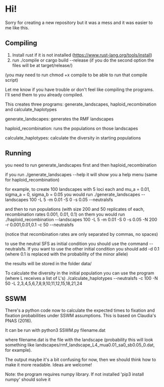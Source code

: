 # Hi!
Sorry for creating a new repository but it was a mess and it was easier to me like this.

## Compiling
1. Install rust if it is not installed (https://www.rust-lang.org/tools/install)
2. run ./compile or cargo build --release (if you do the second option the files will be at target/release/)

(you may need to run chmod +x compile to be able to run that compile script)

Let me know if you have trouble or don't feel like compiling the programs. I'll send them to you already compiled.

This creates three programs: generate_landscapes, haploid_recombination and calculate_haplotypes

generate_landscapes: generates the RMF landscapes

haploid_recombination: runs the populations on those landscapes

calculate_haplotypes: calculate the diversity in starting populations

## Running
you need to run generate_landscapes first and then haploid_recombination

if you run ./generate_landscapes --help it will show you a help menu (same for haploid_recombination)

for example, to create 100 landscapes with 5 loci each and mu_a = 0.01, sigma_a = 0, sigma_b = 0.05 you would run
./generate_landscapes --landscapes 100 -L 5 -m 0.01 -S 0 -s 0.05 --neutralsfs

and then to run populations (with size 200 and 50 replicates of each, recombination rates 0.001, 0.01, 0.1) on them you would run
./haploid_recombination --landscapes 100 -L 5 -m 0.01 -S 0 -s 0.05 -N 200 -r 0.001,0.01,0.1 -c 50 --neutralsfs

(notice that recombination rates are only separated by commas, no spaces)

to use the neutral SFS as initial condition you should use the command --neutralsfs. If you want to use the other initial condition you should add -d 0.1 (where 0.1 is replaced with the probability of the minor allele)

the results will be stored in the folder data/

To calculate the diversity in the initial population you can use the program (where L receives a list of L's)
./calculate_haplotypes --neutralsfs -c 100 -N 50 -L 2,3,4,5,6,7,8,9,10,11,12,15,18,21,24


## SSWM
There's a python code now to calculate the expected times to fixation and fixation probabilities under SSWM assumptions. This is based on Claudia's PNAS (2016).

It can be run with
python3 SSWM.py filename.dat

where filename.dat is the file with the landscape (probability this will look something like landscapes/rmf_landscape_L4_mua0.01_sa0_sb0.05_0.dat, for example).

The output maybe it's a bit confusing for now, then we should think how to make it more readable. Ideas are welcome!

Note: the program requires numpy library. If not installed 'pip3 install numpy' should solve it
